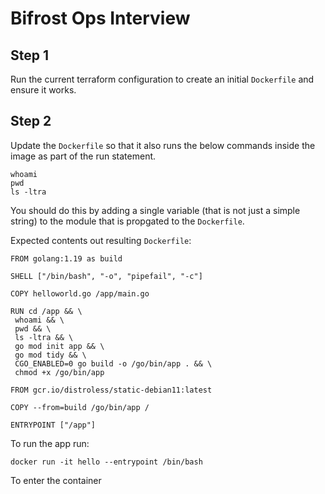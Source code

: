 # Bifrost Ops Interview

## Step 1
Run the current terraform configuration to create an initial `Dockerfile` and ensure it works.


## Step 2
Update the `Dockerfile` so that it also runs the below commands inside the image as part of the run statement.

```
whoami
pwd
ls -ltra
```

You should do this by adding a single variable (that is not just a simple string) to the module that is propgated to the `Dockerfile`.

Expected contents out resulting `Dockerfile`:

```
FROM golang:1.19 as build

SHELL ["/bin/bash", "-o", "pipefail", "-c"]

COPY helloworld.go /app/main.go

RUN cd /app && \
 whoami && \
 pwd && \
 ls -ltra && \
 go mod init app && \
 go mod tidy && \
 CGO_ENABLED=0 go build -o /go/bin/app . && \
 chmod +x /go/bin/app

FROM gcr.io/distroless/static-debian11:latest

COPY --from=build /go/bin/app /

ENTRYPOINT ["/app"]
```

To run the app run:

`docker run -it hello --entrypoint /bin/bash`

To enter the container